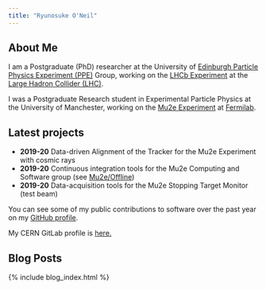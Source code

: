 ```yaml
---
title: "Ryunosuke O'Neil"
---
```


## About Me

I am a Postgraduate (PhD) researcher at the University of [Edinburgh Particle Physics Experiment (PPE)](https://www.ph.ed.ac.uk/particle-physics-experiment) Group, working on the [LHCb Experiment](http://lhcb-public.web.cern.ch/) at the [Large Hadron Collider (LHC)](https://home.cern/science/accelerators/large-hadron-collider).

I was a Postgraduate Research student in Experimental Particle Physics at the University of Manchester, working on the [Mu2e Experiment](https://mu2e.fnal.gov) at [Fermilab](https://fnal.gov). 


## Latest projects
- **2019-20** Data-driven Alignment of the Tracker for the Mu2e Experiment with cosmic rays
- **2019-20** Continuous integration tools for the Mu2e Computing and Software group (see [Mu2e/Offline](https://github.com/Mu2e/Offline/pulls))
- **2019-20** Data-acquisition tools for the Mu2e Stopping Target Monitor (test beam)

You can see some of my public contributions to software over the past year on my [GitHub profile](https://github.com/ryuwd).

My CERN GitLab profile is [here.](https://gitlab.cern.ch/roneil)

## Blog Posts

{% include blog_index.html %}
